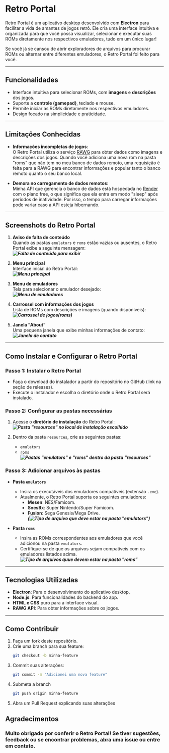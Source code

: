 # Retro Portal  

Retro Portal é um aplicativo desktop desenvolvido com **Electron** para facilitar a vida de amantes de jogos retrô. Ele cria uma interface intuitiva e organizada para que você possa visualizar, selecionar e executar suas ROMs diretamente nos respectivos emuladores, tudo em um único lugar!  

Se você já se cansou de abrir exploradores de arquivos para procurar ROMs ou alternar entre diferentes emuladores, o Retro Portal foi feito para você.  

---

## **Funcionalidades**  

- Interface intuitiva para selecionar ROMs, com **imagens** e **descrições** dos jogos.  
- Suporte a **controle (gamepad)**, teclado e mouse.  
- Permite iniciar as ROMs diretamente nos respectivos emuladores.  
- Design focado na simplicidade e praticidade.  

---

## **Limitações Conhecidas**  

- **Informações incompletas de jogos**:  
  O Retro Portal utiliza o serviço [RAWG](https://rawg.io) para obter dados como imagens e descrições dos jogos. Quando você adiciona uma nova rom na pasta "roms" que não tem no meu banco de dados remoto, uma requisição é feita para a RAWG para encontrar informações e popular tanto o banco remoto quanto o seu banco local.

- **Demora no carregamento de dados remotos**:  
  Minha API que gerencia o banco de dados está hospedada no [Render](https://render.com) com o plano free, o que significa que ela entra em modo "sleep" após períodos de inatividade. Por isso, o tempo para carregar informações pode variar caso a API esteja hibernando.  

---

## **Screenshots do Retro Portal**  

1. **Aviso de falta de conteúdo**  
   Quando as pastas `emulators` e `roms` estão vazias ou ausentes, o Retro Portal exibe a seguinte mensagem:  
   _**![Falta de conteúdo para exibir](assets/readme/noContentWarning.png)**_  

2. **Menu principal**  
   Interface inicial do Retro Portal:  
   _**![Menu principal](assets/readme//mainMenu.png)**_  

3. **Menu de emuladores**  
   Tela para selecionar o emulador desejado:  
   _**![Menu de emuladores](assets/readme/emulatorSelectMenu.png)**_  

4. **Carrossel com informações dos jogos**  
   Lista de ROMs com descrições e imagens (quando disponíveis):  
   _**![Carrossel de jogos(roms)](assets/readme/romsCarrousel.png)**_

5. **Janela "About"**  
   Uma pequena janela que exibe minhas informações de contato:
   _**![Janela de contato](assets/readme/aboutWindow.png)**_  

---

## **Como Instalar e Configurar o Retro Portal**  

### **Passo 1: Instalar o Retro Portal**  
- Faça o download do instalador a partir do repositório no GitHub (link na seção de releases).  
- Execute o instalador e escolha o diretório onde o Retro Portal será instalado.  

### **Passo 2: Configurar as pastas necessárias**  

1. Acesse o **diretório de instalação** do Retro Portal:  
   _**![Pasta "resources" no local de instalação escolhido](assets/readme/resourcesFolder.png)**_  
 
2. Dentro da pasta `resources`, crie as seguintes pastas:  
   - `emulators`  
   - `roms`  
   _**![Pastas "emulators" e "roms" dentro da pasta "resources"](assets/readme/emulatorsAndRomsFolders.png)**_  

### **Passo 3: Adicionar arquivos às pastas**  

- **Pasta `emulators`**  
  - Insira os executáveis dos emuladores compatíveis (extensão `.exe`).  
  - Atualmente, o Retro Portal suporta os seguintes emuladores:  
    - **Mesen**: NES/Famicom.  
    - **Snes9x**: Super Nintendo/Super Famicom.  
    - **Fusion**: Sega Genesis/Mega Drive.  
  _**(![Tipo de arquivo que deve estar na pasta "emulators"](assets/readme/emulaltorExes.png))**_  

- **Pasta `roms`**  
  - Insira as ROMs correspondentes aos emuladores que você adicionou na pasta `emulators`.  
  - Certifique-se de que os arquivos sejam compatíveis com os emuladores listados acima.  
  _**![Tipo de arquivos quue devem estar na pasta "roms"](assets/readme/romFiles.png)**_  

---

## **Tecnologias Utilizadas**  

- **Electron**: Para o desenvolvimento do aplicativo desktop.  
- **Node.js**: Para funcionalidades do backend do app.
- **HTML e CSS** puro para a interface visual.  
- **RAWG API**: Para obter informações sobre os jogos.  

---

## **Como Contribuir**  

1. Faça um fork deste repositório.  
2. Crie uma branch para sua feature:  
   ```bash
   git checkout -b minha-feature
3. Commit suas alterações:
    ```bash
    git commit -m "Adicionei uma nova feature"
4. Submeta a branch
    ```bash
    git push origin minha-feature
5. Abra um Pull Request explicando suas alterações

## Agradecimentos

### Muito obrigado por conferir o Retro Portal! Se tiver sugestões, feedback ou se encontrar problemas, abra uma issue ou entre em contato.